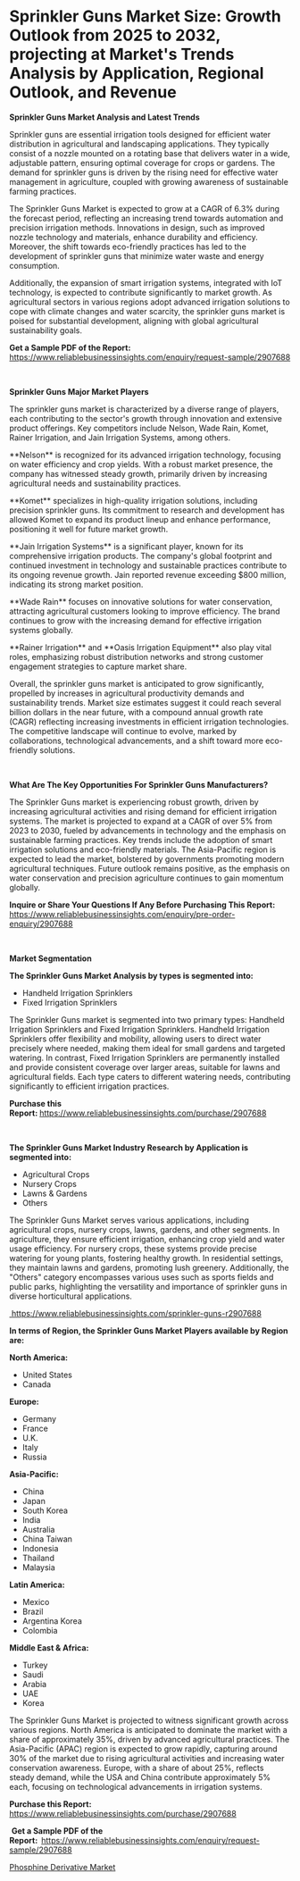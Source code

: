 <p><h1>Sprinkler Guns Market Size: Growth Outlook from 2025 to 2032, projecting at Market's Trends Analysis by Application, Regional Outlook, and Revenue</h1></p><p><strong>Sprinkler Guns Market Analysis and Latest Trends</strong></p>
<p><p>Sprinkler guns are essential irrigation tools designed for efficient water distribution in agricultural and landscaping applications. They typically consist of a nozzle mounted on a rotating base that delivers water in a wide, adjustable pattern, ensuring optimal coverage for crops or gardens. The demand for sprinkler guns is driven by the rising need for effective water management in agriculture, coupled with growing awareness of sustainable farming practices.</p><p>The Sprinkler Guns Market is expected to grow at a CAGR of 6.3% during the forecast period, reflecting an increasing trend towards automation and precision irrigation methods. Innovations in design, such as improved nozzle technology and materials, enhance durability and efficiency. Moreover, the shift towards eco-friendly practices has led to the development of sprinkler guns that minimize water waste and energy consumption. </p><p>Additionally, the expansion of smart irrigation systems, integrated with IoT technology, is expected to contribute significantly to market growth. As agricultural sectors in various regions adopt advanced irrigation solutions to cope with climate changes and water scarcity, the sprinkler guns market is poised for substantial development, aligning with global agricultural sustainability goals.</p></p>
<p><strong>Get a Sample PDF of the Report:&nbsp;</strong> <a href="https://www.reliablebusinessinsights.com/enquiry/request-sample/2907688?utm_campaign=2099&utm_medium=2&utm_source=Github&utm_content=ia&utm_term=12032025&utm_id=sprinkler-guns">https://www.reliablebusinessinsights.com/enquiry/request-sample/2907688</a></p>
<p>&nbsp;</p>
<p><strong>Sprinkler Guns Major Market Players</strong></p>
<p><p>The sprinkler guns market is characterized by a diverse range of players, each contributing to the sector's growth through innovation and extensive product offerings. Key competitors include Nelson, Wade Rain, Komet, Rainer Irrigation, and Jain Irrigation Systems, among others.</p><p>**Nelson** is recognized for its advanced irrigation technology, focusing on water efficiency and crop yields. With a robust market presence, the company has witnessed steady growth, primarily driven by increasing agricultural needs and sustainability practices. </p><p>**Komet** specializes in high-quality irrigation solutions, including precision sprinkler guns. Its commitment to research and development has allowed Komet to expand its product lineup and enhance performance, positioning it well for future market growth.</p><p>**Jain Irrigation Systems** is a significant player, known for its comprehensive irrigation products. The company's global footprint and continued investment in technology and sustainable practices contribute to its ongoing revenue growth. Jain reported revenue exceeding $800 million, indicating its strong market position.</p><p>**Wade Rain** focuses on innovative solutions for water conservation, attracting agricultural customers looking to improve efficiency. The brand continues to grow with the increasing demand for effective irrigation systems globally.</p><p>**Rainer Irrigation** and **Oasis Irrigation Equipment** also play vital roles, emphasizing robust distribution networks and strong customer engagement strategies to capture market share.</p><p>Overall, the sprinkler guns market is anticipated to grow significantly, propelled by increases in agricultural productivity demands and sustainability trends. Market size estimates suggest it could reach several billion dollars in the near future, with a compound annual growth rate (CAGR) reflecting increasing investments in efficient irrigation technologies. The competitive landscape will continue to evolve, marked by collaborations, technological advancements, and a shift toward more eco-friendly solutions.</p></p>
<p>&nbsp;</p>
<p><strong>What Are The Key Opportunities For Sprinkler Guns Manufacturers?</strong></p>
<p><p>The Sprinkler Guns market is experiencing robust growth, driven by increasing agricultural activities and rising demand for efficient irrigation systems. The market is projected to expand at a CAGR of over 5% from 2023 to 2030, fueled by advancements in technology and the emphasis on sustainable farming practices. Key trends include the adoption of smart irrigation solutions and eco-friendly materials. The Asia-Pacific region is expected to lead the market, bolstered by governments promoting modern agricultural techniques. Future outlook remains positive, as the emphasis on water conservation and precision agriculture continues to gain momentum globally.</p></p>
<p><strong>Inquire or Share Your Questions If Any Before Purchasing This Report:</strong> <a href="https://www.reliablebusinessinsights.com/enquiry/pre-order-enquiry/2907688?utm_campaign=2099&utm_medium=2&utm_source=Github&utm_content=ia&utm_term=12032025&utm_id=sprinkler-guns">https://www.reliablebusinessinsights.com/enquiry/pre-order-enquiry/2907688</a></p>
<p>&nbsp;</p>
<p><strong>Market Segmentation</strong></p>
<p><strong>The Sprinkler Guns Market Analysis by types is segmented into:</strong></p>
<p><ul><li>Handheld Irrigation Sprinklers</li><li>Fixed Irrigation Sprinklers</li></ul></p>
<p><p>The Sprinkler Guns market is segmented into two primary types: Handheld Irrigation Sprinklers and Fixed Irrigation Sprinklers. Handheld Irrigation Sprinklers offer flexibility and mobility, allowing users to direct water precisely where needed, making them ideal for small gardens and targeted watering. In contrast, Fixed Irrigation Sprinklers are permanently installed and provide consistent coverage over larger areas, suitable for lawns and agricultural fields. Each type caters to different watering needs, contributing significantly to efficient irrigation practices.</p></p>
<p><strong>Purchase this Report:&nbsp;</strong><a href="https://www.reliablebusinessinsights.com/purchase/2907688?utm_campaign=2099&utm_medium=2&utm_source=Github&utm_content=ia&utm_term=12032025&utm_id=sprinkler-guns">https://www.reliablebusinessinsights.com/purchase/2907688</a></p>
<p>&nbsp;</p>
<p><strong>The Sprinkler Guns Market Industry Research by Application is segmented into:</strong></p>
<p><ul><li>Agricultural Crops</li><li>Nursery Crops</li><li>Lawns & Gardens</li><li>Others</li></ul></p>
<p><p>The Sprinkler Guns Market serves various applications, including agricultural crops, nursery crops, lawns, gardens, and other segments. In agriculture, they ensure efficient irrigation, enhancing crop yield and water usage efficiency. For nursery crops, these systems provide precise watering for young plants, fostering healthy growth. In residential settings, they maintain lawns and gardens, promoting lush greenery. Additionally, the "Others" category encompasses various uses such as sports fields and public parks, highlighting the versatility and importance of sprinkler guns in diverse horticultural applications.</p></p>
<p><a href="https://www.reliablebusinessinsights.com/sprinkler-guns-r2907688?utm_campaign=2099&utm_medium=2&utm_source=Github&utm_content=ia&utm_term=12032025&utm_id=sprinkler-guns">&nbsp;https://www.reliablebusinessinsights.com/sprinkler-guns-r2907688</a></p>
<p><strong>In terms of Region, the Sprinkler Guns Market Players available by Region are:</strong></p>
<p>
    <p> <strong> North America: </strong>
        <ul>
            <li>United States</li>
            <li>Canada</li>
        </ul>
        </p> 
    <p> <strong> Europe: </strong>
        <ul>
            <li>Germany</li>
            <li>France</li>
            <li>U.K.</li>
            <li>Italy</li>
            <li>Russia</li>
        </ul>
        </p> 
    <p> <strong> Asia-Pacific: </strong>
        <ul>
            <li>China</li>
            <li>Japan</li>
            <li>South Korea</li>
            <li>India</li>
            <li>Australia</li>
            <li>China Taiwan</li>
            <li>Indonesia</li>
            <li>Thailand</li>
            <li>Malaysia</li>
        </ul>
        </p> 
    <p> <strong> Latin America: </strong>
        <ul>
            <li>Mexico</li>
            <li>Brazil</li>
            <li>Argentina Korea</li>
            <li>Colombia</li>
        </ul>
        </p> 
    <p> <strong> Middle East & Africa: </strong>
        <ul>
            <li>Turkey</li>
            <li>Saudi</li>
            <li>Arabia</li>
            <li>UAE</li>
            <li>Korea</li>
        </ul>
    </p>
    </p>
<p><p>The Sprinkler Guns Market is projected to witness significant growth across various regions. North America is anticipated to dominate the market with a share of approximately 35%, driven by advanced agricultural practices. The Asia-Pacific (APAC) region is expected to grow rapidly, capturing around 30% of the market due to rising agricultural activities and increasing water conservation awareness. Europe, with a share of about 25%, reflects steady demand, while the USA and China contribute approximately 5% each, focusing on technological advancements in irrigation systems.</p></p>
<p><strong>Purchase this Report: </strong><a href="https://www.reliablebusinessinsights.com/purchase/2907688?utm_campaign=2099&utm_medium=2&utm_source=Github&utm_content=ia&utm_term=12032025&utm_id=sprinkler-guns">https://www.reliablebusinessinsights.com/purchase/2907688</a></p>
<p>&nbsp;<strong>Get a Sample PDF of the Report:&nbsp;&nbsp;</strong><a href="https://www.reliablebusinessinsights.com/enquiry/request-sample/2907688?utm_campaign=2099&utm_medium=2&utm_source=Github&utm_content=ia&utm_term=12032025&utm_id=sprinkler-guns">https://www.reliablebusinessinsights.com/enquiry/request-sample/2907688</a></p>
<p><strong></strong></p>
<p><p><a href="https://github.com/ilonaenterline65/Market-Research-Report-List-1/blob/main/phosphine-derivative-market.md?utm_campaign=2099&utm_medium=2&utm_source=Github&utm_content=ia&utm_term=12032025&utm_id=sprinkler-guns">Phosphine Derivative Market</a></p></p>